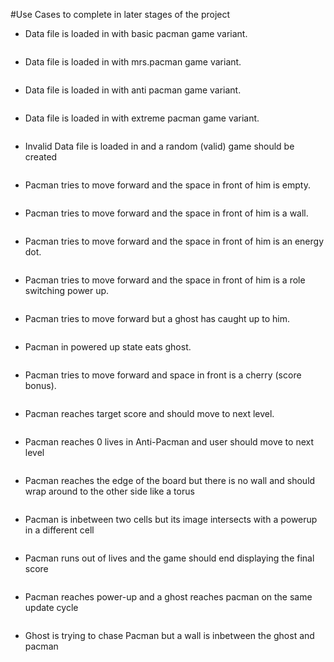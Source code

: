 #Use Cases to complete in later stages of the project

* Data file is loaded in with basic pacman game variant.
```java

```
* Data file is loaded in with mrs.pacman game variant.
```java

```
* Data file is loaded in with anti pacman game variant.
```java

```
* Data file is loaded in with extreme pacman game variant.
```java

```
* Invalid Data file is loaded in and a random (valid) game should be created
```java
```
* Pacman tries to move forward and the space in front of him is empty.
```java

```
* Pacman tries to move forward and the space in front of him is a wall.
```java

```
* Pacman tries to move forward and the space in front of him is an energy dot.
```java

```
* Pacman tries to move forward and the space in front of him is a role switching power up.
```java

```
* Pacman tries to move forward but a ghost has caught up to him. 
```java

```
* Pacman in powered up state eats ghost. 
```java

```
* Pacman tries to move forward and space in front is a cherry (score bonus).
```java

```
* Pacman reaches target score and should move to next level. 
```java
```
* Pacman reaches 0 lives in Anti-Pacman and user should move to next level
```java
```
* Pacman reaches the edge of the board but there is no wall and should wrap around to the other side like a torus
```java
```
* Pacman is inbetween two cells but its image intersects with a powerup in a different cell
```java
```
* Pacman runs out of lives and the game should end displaying the final score
```java
```
* Pacman reaches power-up and a ghost reaches pacman on the same update cycle
```java
```
* Ghost is trying to chase Pacman but a wall is inbetween the ghost and pacman
```java
```
